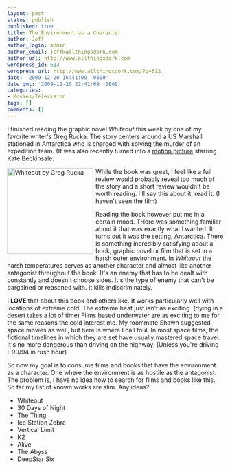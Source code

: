 ```yaml
---
layout: post
status: publish
published: true
title: The Environment as a Character
author: Jeff
author_login: admin
author_email: jeff@allthingsdork.com
author_url: http://www.allthingsdork.com
wordpress_id: 613
wordpress_url: http://www.allthingsdork.com/?p=613
date: '2009-12-20 16:41:09 -0600'
date_gmt: '2009-12-20 22:41:09 -0600'
categories:
- Movies/Television
tags: []
comments: []
---
```

<p>I finished reading the graphic novel <em>Whiteout</em> this week by one of my favorite writer's Greg Rucka. The story centers around a US Marshall stationed in Antarctica who is charged with solving the murder of an expedition team. (It was also recently turned into a <a href="http://www.imdb.com/title/tt0365929/">motion picture</a> starring Kate Beckinsale.</p>
<p><img src="http://www.allthingsdork.com/images/whiteout_tpb.jpg" height="200px" alt="Whiteout by Greg Rucka" style="float: left; margin: 0px 6px 6px 0px;"> While the book was great, I feel like a full review would probably reveal too much of the story and a short review wouldn't be worth reading. I'll say this about it, read it. (I haven't seen the film)</p>
<p>Reading the book however put me in a certain mood. THere was something familiar about it that was exactly what I wanted. It turns out it was the setting, Antarctica. There is something incredibly satisfying about a book, graphic novel or film that is set in a harsh outer environment. In <em>Whiteout</em> the harsh temperatures serves as another character and almost like another antagonist throughout the book. It's an enemy that has to be dealt with constantly and doesn't choose sides. It's the type of enemy that can't be bargained or reasoned with. It kills indiscriminately.</p>
<p>I <strong>LOVE</strong> that about this book and others like. It works particularly well with locations of extreme cold. The extreme heat just isn't as exciting. (dying in a desert takes a lot of time) Films based underwater are as exciting to me for the same reasons the cold interest me. My roommate Shawn suggested space movies as well, but here is where I call foul. In most space films, the fictional timelines in which they are set have usually mastered space travel. It's no more dangerous than driving on the highway. (Unless you're driving I-90/94 in rush hour)</p>
<p>So now my goal is to consume films and books that have the environment as a character. One where the environment is as hostile as the antagonist. The problem is, I have no idea how to search for films and books like this. So far my list of known works are slim. Any ideas?</p>
<ul>
<li>Whiteout</li>
<li>30 Days of Night</li>
<li>The Thing</li>
<li>Ice Station Zebra</li>
<li>Vertical Limit</li>
<li>K2</li>
<li>Alive</li>
<li>The Abyss</li>
<li>DeepStar Six</li><br />
</ul></p>
